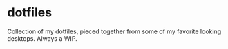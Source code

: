 # dotfiles
Collection of my dotfiles, pieced together from some of my favorite looking desktops. Always a WIP.
